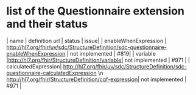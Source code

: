 # list of the Questionnaire extension and their status

| name | definition url | status | issue|
| enableWhenExpression | http://hl7.org/fhir/uv/sdc/StructureDefinition/sdc-questionnaire-enableWhenExpression | not implemented | #819|
| variable |http://hl7.org/fhir/StructureDefinition/variable|  not implemented |  #971 |
| calculatedExpression| http://hl7.org/fhir/uv/sdc/StructureDefinition/sdc-questionnaire-calculatedExpression \n http://hl7.org/fhir/StructureDefinition/cqf-expression| not implemented |  #971 |



